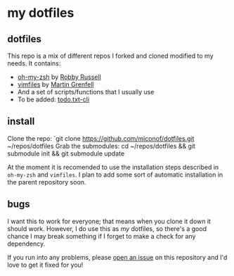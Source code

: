 # my dotfiles

## dotfiles

This repo is a mix of different repos I forked and cloned modified to my needs. It contains:

- [oh-my-zsh](http://github.com/robbyrussell/oh-my-zsh) by [Robby Russell](http://github.com/robbyrussell)
- [vimfiles](http://github.com/scrooloose/vimfiles) by [Martin Grenfell](http://github.com/scrooloose)
- And a set of scripts/functions that I usually use
- To be added: [todo.txt-cli](https://github.com/ginatrapani/todo.txt-cli)

## install

Clone the repo: `git clone https://github.com/miconof/dotfiles.git ~/repos/dotfiles
Grab the submodules: cd ~/repos/dotfiles && git submodule init && git submodule update

At the moment it is recomended to use the installation steps described in `oh-my-zsh` and `vimfiles`.
I plan to add some sort of automatic installation in the parent repository soon.

<!--## components-->
<!--TODO-->
## bugs

I want this to work for everyone; that means when you clone it down it should
work. However, I do use this as *my* dotfiles, so there's a good chance I may break
something if I forget to make a check for any dependency.

If you run into any problems, please
[open an issue](https://github.com/miconof/dotfiles/issues) on this repository
and I'd love to get it fixed for you!

<!--## thanks-->

<!--I forked [Ryan Bates](http://github.com/ryanb)' excellent-->
<!--[dotfiles](http://github.com/ryanb/dotfiles) for a couple years before the-->
<!--weight of my changes and tweaks inspired me to finally roll my own. But Ryan's-->
<!--dotfiles were an easy way to get into bash customization, and then to jump ship-->
<!--to zsh a bit later. A decent amount of the code in these dotfiles stem or are-->
<!--inspired from Ryan's original project.-->
